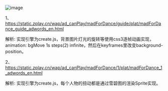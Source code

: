 ![image](https://github.com/WckY/Responsive-h5-game-dictionary/blob/master/madForDance/icon.jpg)

1、https://static.zplay.cn/wap/ad_canPlay/madForDance/guide/plat/madForDance_guide_adwords_en.html

解析: 实现引擎为create.js，背景图片灯光的旋转等使用css3逐帧动画实现，animation: bgMove 1s steps(2) infinite，然后在keyframes里改变background-position。

2、https://static.zplay.cn/wap/ad_canPlay/madForDance/1/plat/madForDance_1_adwords_en.html

解析: 实现引擎为create.js，每个人物的扭动都是通过雪碧图的渲染Sprite实现。

